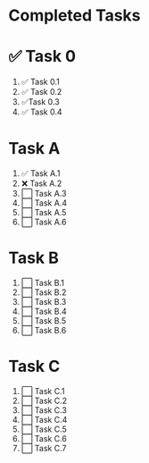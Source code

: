 # Completed Tasks

# ✅ Task 0
1. ✅ Task 0.1
1. ✅ Task 0.2
1. ✅Task 0.3
1. ✅ Task 0.4

# Task A
1. ✅ Task A.1
2. ❌ Task A.2
3. ⬜ Task A.3
3. ⬜ Task A.4
3. ⬜ Task A.5
3. ⬜ Task A.6

# Task B
1. ⬜ Task B.1
1. ⬜ Task B.2
1. ⬜ Task B.3
1. ⬜ Task B.4
1. ⬜ Task B.5
1. ⬜ Task B.6

# Task C 
1. ⬜ Task C.1
1. ⬜ Task C.2
1. ⬜ Task C.3
1. ⬜ Task C.4
1. ⬜ Task C.5
1. ⬜ Task C.6
1. ⬜ Task C.7

